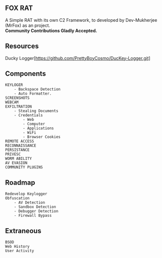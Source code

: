 ## FOX RAT
A Simple RAT with its own C2 Framework, to developed by Dev-Mukherjee (MrFox) as an project.<br/>
**Community Contributions Gladly Accepted.**

## Resources
Ducky Logger[https://github.com/PrettyBoyCosmo/DucKey-Logger.git]
## Components
	KEYLOGER 
		- Backspace Detection
		- Auto Formatter.
	SCREENSHOTS
	WEBCAM
	EXFILTRATION
		- Stealing Documents
		- Credentials
			- Web
			- Computer
			- Applications
			- WiFi
			- Browser Cookies
	REMOTE ACCESS
	RECONNAISSANCE
	PERSISTANCE
	PRIVESC
	WORM ABILITY
	AV EVASION
	COMMUNITY PLUGINS
## Roadmap
	Redevelop Keylogger
	Obfuscation
		- AV Detection
		- Sandbox Detection
		- Debugger Detection
		- Firewall Bypass
	
## Extraneous
	BSOD
	Web History
	User Activity
